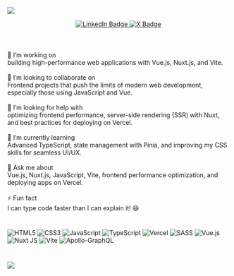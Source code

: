   ![](https://quotes-github-readme.vercel.app/api?type=horizontal&theme=radical)
  
  
<p align="center">
  <a href="https://www.linkedin.com/in/ara-hovsepyan0/">
    <img src="https://img.shields.io/badge/LinkedIn-blue?style=for-the-badge&logo=linkedin&logoColor=white" alt="LinkedIn Badge">
  </a>
  <a href="https://x.com/areshovsepyan">
      <img src="https://img.shields.io/badge/Twitter-blue?style=for-the-badge&logo=x&logoColor=white" alt="X Badge"/>
  </a>
</p>

<p align="center"><img src="https://komarev.com/ghpvc/?username=areshovsepyan&style=flat-square&color=blue" alt=""></p>

#

🔭 I’m working on<br> building high-performance web applications with Vue.js, Nuxt.js, and Vite.<br><br>👯 I’m looking to collaborate on<br>Frontend projects that push the limits of modern web development, especially those using JavaScript and Vue.<br><br>🤝 I’m looking for help with<br> optimizing frontend performance, server-side rendering (SSR) with Nuxt, and best practices for deploying on Vercel.<br><br>🌱 I’m currently learning<br>Advanced TypeScript, state management with Pinia, and improving my CSS skills for seamless UI/UX.<br><br>💬 Ask me about<br>Vue.js, Nuxt.js, JavaScript, Vite, frontend performance optimization, and deploying apps on Vercel.<br><br>⚡ Fun fact<br>I can type code faster than I can explain it! 😄<be>



#


![HTML5](https://img.shields.io/badge/html5-%23E34F26.svg?style=for-the-badge&logo=html5&logoColor=white) ![CSS3](https://img.shields.io/badge/css3-%231572B6.svg?style=for-the-badge&logo=css3&logoColor=white) ![JavaScript](https://img.shields.io/badge/javascript-%23323330.svg?style=for-the-badge&logo=javascript&logoColor=%23F7DF1E) ![TypeScript](https://img.shields.io/badge/typescript-%23007ACC.svg?style=for-the-badge&logo=typescript&logoColor=white) ![Vercel](https://img.shields.io/badge/vercel-%23000000.svg?style=for-the-badge&logo=vercel&logoColor=white) ![SASS](https://img.shields.io/badge/SASS-hotpink.svg?style=for-the-badge&logo=SASS&logoColor=white) ![Vue.js](https://img.shields.io/badge/vue.js-%2335495e.svg?style=for-the-badge&logo=vuedotjs&logoColor=%234FC08D) ![Nuxt JS](https://img.shields.io/badge/Nuxt-002E3B?style=for-the-badge&logo=nuxt.js&logoColor=#00DC82) ![Vite](https://img.shields.io/badge/vite-%23646CFF.svg?style=for-the-badge&logo=vite&logoColor=white) ![Apollo-GraphQL](https://img.shields.io/badge/-ApolloGraphQL-311C87?style=for-the-badge&logo=apollo-graphql)

#

![](https://github-readme-stats.vercel.app/api/top-langs/?username=areshovsepyan&theme=dark&hide_border=true&include_all_commits=false&count_private=false&layout=compact)
